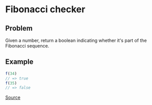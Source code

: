 # Fibonacci checker

## Problem
Given a number, return a boolean indicating whether it's part of the Fibonacci sequence.

## Example
```javascript
f(34)
// => true
f(35)
// => false
```

[Source](https://www.coderbyte.com/editor/guest:Fibonacci%20Checker:JavaScript)
